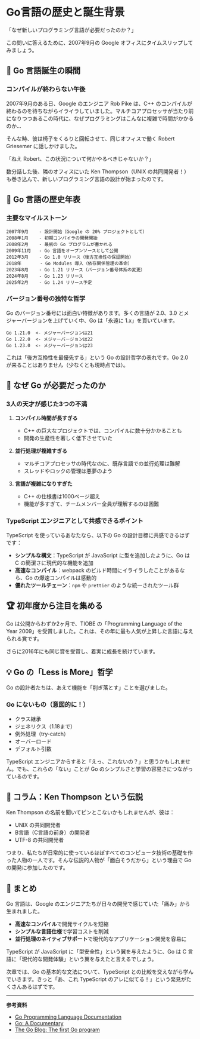 # Go言語の歴史と誕生背景

「なぜ新しいプログラミング言語が必要だったのか？」

この問いに答えるために、2007年9月の Google オフィスにタイムスリップしてみましょう。

## 🚀 Go 言語誕生の瞬間

### コンパイルが終わらない午後

2007年9月のある日、Google のエンジニア Rob Pike は、C++ のコンパイルが終わるのを待ちながらイライラしていました。マルチコアプロセッサが当たり前になりつつあるこの時代に、なぜプログラミングはこんなに複雑で時間がかかるのか...

そんな時、彼は椅子をくるりと回転させて、同じオフィスで働く Robert Griesemer に話しかけました。

「ねえ Robert、この状況について何かやるべきじゃないか？」

数分話した後、隣のオフィスにいた Ken Thompson（UNIX の共同開発者！）も巻き込んで、新しいプログラミング言語の設計が始まったのです。

## 📅 Go 言語の歴史年表

### 主要なマイルストーン

```
2007年9月    - 設計開始（Google の 20% プロジェクトとして）
2008年1月    - 初期コンパイラの開発開始
2008年2月    - 最初の Go プログラムが書かれる
2009年11月   - Go 言語をオープンソースとして公開
2012年3月    - Go 1.0 リリース（後方互換性の保証開始）
2018年       - Go Modules 導入（依存関係管理の革命）
2023年8月    - Go 1.21 リリース（バージョン番号体系の変更）
2024年8月    - Go 1.23 リリース
2025年2月    - Go 1.24 リリース予定
```

### バージョン番号の独特な哲学

Go のバージョン番号には面白い特徴があります。多くの言語が 2.0、3.0 とメジャーバージョンを上げていく中、Go は「永遠に 1.x」を貫いています。

```
Go 1.21.0  <- メジャーバージョンは21
Go 1.22.0  <- メジャーバージョンは22
Go 1.23.0  <- メジャーバージョンは23
```

これは「後方互換性を最優先する」という Go の設計哲学の表れです。Go 2.0 が来ることはありません（少なくとも現時点では）。

## 🎯 なぜ Go が必要だったのか

### 3人の天才が感じた3つの不満

1. **コンパイル時間が長すぎる**
   - C++ の巨大なプロジェクトでは、コンパイルに数十分かかることも
   - 開発の生産性を著しく低下させていた

2. **並行処理が複雑すぎる**
   - マルチコアプロセッサの時代なのに、既存言語での並行処理は難解
   - スレッドやロックの管理は悪夢のよう

3. **言語が複雑になりすぎた**
   - C++ の仕様書は1000ページ超え
   - 機能が多すぎて、チームメンバー全員が理解するのは困難

### TypeScript エンジニアとして共感できるポイント

TypeScript を使っているあなたなら、以下の Go の設計目標に共感できるはずです：

- **シンプルな構文**：TypeScript が JavaScript に型を追加したように、Go は C の簡潔さに現代的な機能を追加
- **高速なコンパイル**：webpack のビルド時間にイライラしたことがあるなら、Go の爆速コンパイルは感動的
- **優れたツールチェーン**：`npm` や `prettier` のような統一されたツール群

## 🏆 初年度から注目を集める

Go は公開からわずか2ヶ月で、TIOBE の「Programming Language of the Year 2009」を受賞しました。これは、その年に最も人気が上昇した言語に与えられる賞です。

さらに2016年にも同じ賞を受賞し、着実に成長を続けています。

## 💡 Go の「Less is More」哲学

Go の設計者たちは、あえて機能を「削ぎ落とす」ことを選びました。

### Go にないもの（意図的に！）

- クラス継承
- ジェネリクス（1.18まで）
- 例外処理（try-catch）
- オーバーロード
- デフォルト引数

TypeScript エンジニアからすると「えっ、これないの？」と思うかもしれません。でも、これらの「ない」ことが Go のシンプルさと学習の容易さにつながっているのです。

## 🎪 コラム：Ken Thompson という伝説

Ken Thompson の名前を聞いてピンとこないかもしれませんが、彼は：
- UNIX の共同開発者
- B言語（C言語の前身）の開発者
- UTF-8 の共同開発者

つまり、私たちが日常的に使っているほぼすべてのコンピュータ技術の基礎を作った人物の一人です。そんな伝説的人物が「面白そうだから」という理由で Go の開発に参加したのです。

## 📝 まとめ

Go 言語は、Google のエンジニアたちが日々の開発で感じていた「痛み」から生まれました。

- **高速なコンパイル**で開発サイクルを短縮
- **シンプルな言語仕様**で学習コストを削減
- **並行処理のネイティブサポート**で現代的なアプリケーション開発を容易に

TypeScript が JavaScript に「型安全性」という翼を与えたように、Go は C 言語に「現代的な開発体験」という翼を与えたと言えるでしょう。

次章では、Go の基本的な文法について、TypeScript との比較を交えながら学んでいきます。きっと「あ、これ TypeScript のアレに似てる！」という発見がたくさんあるはずです。

---

**参考資料**
- [Go Programming Language Documentation](https://go.dev/doc/)
- [Go: A Documentary](https://golang.design/history/)
- [The Go Blog: The first Go program](https://go.dev/blog/first-go-program)